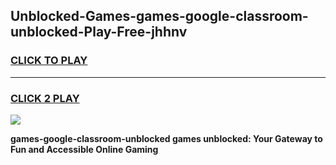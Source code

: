
## Unblocked-Games-games-google-classroom-unblocked-Play-Free-jhhnv
<h3>
<a href="https://premium76.site?title=games-google-classroom-unblocked&ref=24M">CLICK TO PLAY</a></h3>
<hr>

<h3>
<a href="https://premium76.site?title=games-google-classroom-unblocked&ref=24M">CLICK 2 PLAY</a>
  
</h3>

<a href="https://premium76.site?title=games-google-classroom-unblocked&ref=24M"><img src="https://clearcache.store/games.png"></a>


**games-google-classroom-unblocked games unblocked: Your Gateway to Fun and Accessible Online Gaming**
